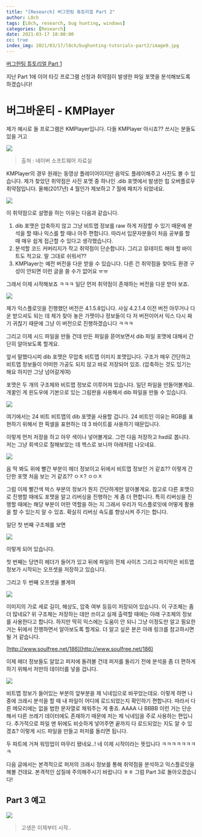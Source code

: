 ```yaml
---
title: "[Research] 버그헌팅 튜토리얼 Part 2"
author: L0ch
tags: [L0ch, research, bug hunting, windows]
categories: [Research]
date: 2021-03-17 18:00:00
cc: true
index_img: 2021/03/17/l0ch/bughunting-tutorials-part2/image0.jpg
---
```


[버그헌팅 튜토리얼 Part 1](https://hackyboiz.github.io/2021/03/07/l0ch/bughunting-tutorial/)



지난 Part 1에 이어 타깃 프로그램 선정과 취약점이 발생한 파일 포맷을 분석해보도록 하겠습니다!



# 버그바운티 - KMPlayer

제가 예시로 들 프로그램은 KMPlayer입니다. 다들 KMPlayer 아시죠?? 쓰시는 분들도 있을 거고

![](bughunting-tutorials-part2/image0.jpg)

> 출처 : 네이버 소프트웨어 자료실

KMPlayer의 경우 원래는 동영상 플레이어이지만 음악도 플레이해주고 사진도 볼 수 있습니다. 제가 찾았던 취약점은 사진 포맷 중 하나인 .dib 포맷에서 발생한 힙 오버플로우 취약점입니다. 올해(2017년) 4 월인가 제보하고 7 월에 패치가 되었네요.

![](bughunting-tutorials-part2/image1.png)

이 취약점으로 설명을 하는 이유는 다음과 같습니다.

1. dib 포맷은 압축하지 않고 그냥 비트맵 정보를 raw 하게 저장할 수 있기 때문에 분석을 할 때나 익스를 할 때나 아주 편합니다. 따라서 입문자분들이 처음 공부를 할 때 매우 쉽게 접근할 수 있다고 생각했습니다.
2. 분석할 코드 커버리지가 작고 취약점이 단순합니다. 그리고 뮤테이트 해야 할 바이트도 적고요. 말 그대로 쉬워서??
3. KMPlayer는 예전 버전을 다운 받을 수 있습니다. 다른 건 취약점을 찾아도 환경 구성이 안되면 이런 글을 쓸 수가 없어요 ㅠㅠ 

그래서 이제 시작해보죠 ㅋㅋㅋ 일단 먼저 취약점이 존재하는 버전을 다운 받아 보죠.

![](bughunting-tutorials-part2/image2.png)

제가 익스플로잇을 진행했던 버전은 4.1.5.8입니다. 사실 4.2.1.4 이전 버전 아무거나 다운 받으셔도 되는 데 제가 찾아 놓은 가젯이나 정보들이 다 저 버전이어서 익스 다시 짜기 귀찮기 때문에 그냥 이 버전으로 진행하겠습니다 ㅋㅋㅋ

그리고 이제 시드 파일을 만들 건데 만든 파일을 뜯어보면서 dib 파일 포맷에 대해서 간단히 알아보도록 할게요. 

앞서 말했다시피 dib 포맷은 무압축 비트맵 이미지 포맷입니다. 구조가 매우 간단하고 비트맵 정보들이 어떠한 가공도 되지 않고 바로 저장되어 있죠. (압축하는 것도 있기는 해요 하지만 그냥 넘어갈게여) 

포맷은 두 개의 구조체와 비트맵 정보로 이루어져 있습니다. 일단 파일을 만들어볼게요. 개꿀인 게 윈도우에 기본으로 있는 그림판을 사용해서 dib 파일을 만들 수 있습니다.

![](bughunting-tutorials-part2/image3.png)

여기에서는 24 비트 비트맵의 dib 포맷을 사용할 겁니다. 24 비트인 이유는 RGB를 표현하기 위해서 한 픽셀을 표현하는 데 3 바이트를 사용하기 때문입니다.

이렇게 먼저 저장을 하고 아무 색이나 넣어볼게요. 그런 다음 저장하고 hxd로 봅니다. 저는 그냥 회색으로 칠해보았는 데 헥스로 보니까 아래처럼 나오네요.

![](bughunting-tutorials-part2/image4.jpg)

음 딱 봐도 위에 빨간 부분이 헤더 정보이고 뒤에서 비트맵 정보인 거 같죠?? 이렇게
간단한 포맷 처음 보는 거 같죠?? ㅇㅈ? ㅇㅇㅈ

그럼 이제 빨간색 박스 부분의 정보가 뭔지 간단하게만 알아볼게요. 참고로 다른 포맷으로 진행할 때에도 포맷을 알고 리버싱을 진행하는 게 좀 더 편합니다. 특히 리버싱을 진행할 때에는 해당 부분이 어떤 역할을 하는 지 그래서 우리가 익스플로잇에 어떻게 활용을 할 수 있는지 알 수 있죠. 확실히 리버싱 속도를 향상시켜 주기는 합니다.

일단 첫 번째 구조체를 보면

![](bughunting-tutorials-part2/image5.png)

이렇게 되어 있습니다.

첫 번째는 당연히 헤더가 들어가 있고 뒤에 파일의 전체 사이즈 그리고 마지막은 비트맵 정보가 시작되는 오프셋을 저장하고 있습니다.

그리고 두 번째 오프셋을 볼게여

![](bughunting-tutorials-part2/image6.png)

이미지의 가로 세로 길이, 해상도, 압축 여부 등등이 저장되어 있습니다. 이 구조체는 좀 더 많네요? 위 구조체는 저장하는 데만 쓰이고 실제 출력할 때에는 아래 구조체의 정보를 사용한다고 합니다. 하지만 딱히 익스에는 도움이 안 되니 그냥 이정도만 알고 필요한 거는 뒤에서 진행하면서 알아보도록 할게요. 더 알고 싶은 분은 아래 링크를 참고하시면 될 거 같습니다.

[http://www.soulfree.net/186](http://www.soulfree.net/186)

이제 헤더 정보들도 알았고 퍼저에 돌려볼 건데 퍼저를 돌리기 전에 분석을 좀 더 편하게 하기 위해서 저만의 데이터를 넣을 겁니다.

![](bughunting-tutorials-part2/image7.jpg)

비트맵 정보가 들어있는 부분의 앞부분을 제 닉네임으로 바꾸었는데요. 이렇게 하면 나중에 크래시 분석을 할 때 내 파일이 어디에 로드되었는지 확인하기 편합니다. 따라서 다른 메모리에는 없을 법한 문자열로 채워주는 게 좋죠. AAAA 나 BBBB 이런 거는 단순해서 다른 쓰레기 데이터에도 존재하기 때문에 저는 제 닉네임을 주로 사용하는 편입니다. 추가적으로 파일 맨 뒤에도 비슷하게 넣어주면 끝까지 다 로드되었는 지도 알 수 있겠죠? 이렇게 시드 파일을 만들고 퍼저를 돌리면 됩니다. 

두 파트에 거쳐 워밍업이 마무리 됐네요..! 네 이제 시작이라는 뜻입니다 ㅋㅋㅋㅋㅋㅋㅋㅋ

다음 글에서는 본격적으로 퍼저의 크래시 정보를 통해 취약점을 분석하고 익스플로잇을 해볼 건데요. 본격적인 삽질에 주의해주시기 바랍니다 ㅎㅎ 그럼 Part 3로 돌아오겠습니다!

## Part 3 예고

![](bughunting-tutorials-part2/image8.png)

> 고생은 이제부터 시작..